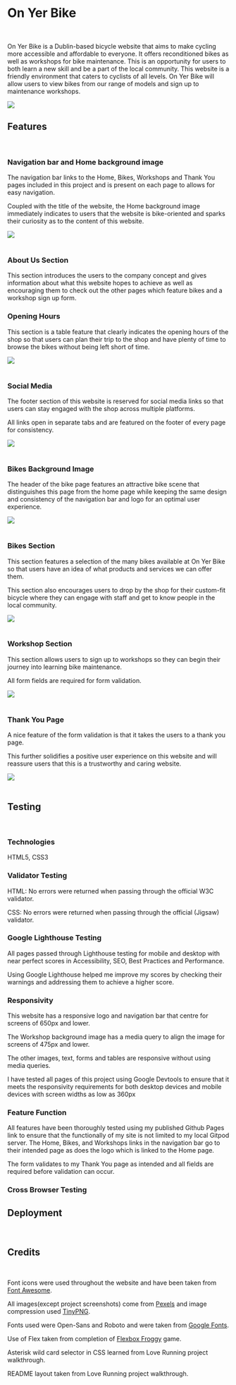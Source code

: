 # On Yer Bike
<br>

On Yer Bike is a Dublin-based bicycle website that aims to make cycling more accessible and affordable to everyone. It offers reconditioned bikes as well as workshops for bike maintenance. This is an opportunity for users to both learn a new skill and be a part of the local community. This website is a friendly environment that caters to cyclists of all levels. On Yer Bike will allow users to view bikes from our range of models and sign up to maintenance workshops.

<img src="./readme/images/multi-device.png">

## Features
<br>

### Navigation bar and Home background image

The navigation bar links to the Home, Bikes, Workshops and Thank You pages included in this project and is present on each page to allows for easy navigation.

Coupled with the title of the website, the Home background image immediately indicates to users that the website is bike-oriented and sparks their curiosity as to the content of this website.

<img src="./readme/images/nav-bar.png">
<br>
<br>

### About Us Section

This section introduces the users to the company concept and gives information about what this website hopes to achieve as well as encouraging them to check out the other pages which feature bikes and a workshop sign up form.

### Opening Hours

This section is a table feature that clearly indicates the opening hours of the shop so that users can plan their trip to the shop and have plenty of time to browse the bikes without being left short of time.

<img src="./readme/images/our-story.png">
<br>
<br>

### Social Media

The footer section of this website is reserved for social media links so that users can stay engaged with the shop across multiple platforms.

All links open in separate tabs and are featured on the footer of every page for consistency.

<img src="./readme/images/social-media.png">
<br>
<br>

### Bikes Background Image

The header of the bike page features an attractive bike scene that distinguishes this page from the home page while keeping the same design and consistency of the navigation bar and logo for an optimal user experience.

<img src="./readme/images/bike-image.png">
<br>
<br>

### Bikes Section

This section features a selection of the many bikes available at On Yer Bike so that users have an idea of what products and services we can offer them.

This section also encourages users to drop by the shop for their custom-fit bicycle where they can engage with staff and get to know people in the local community.

<img src="./readme/images/bikes.png">
<br>
<br>

### Workshop Section

This section allows users to sign up to workshops so they can begin their journey into learning bike maintenance.

All form fields are required for form validation.

<img src="./readme/images/workshop-signup.png">
<br>
<br>

### Thank You Page

A nice feature of the form validation is that it takes the users to a thank you page.

This further solidifies a positive user experience on this website and will reassure users that this is a trustworthy and caring website.

<img src="./readme/images/thanks.png">
<br>
<br>

## Testing
<br>

### Technologies

HTML5, CSS3
<br>

### Validator Testing

HTML: No errors were returned when passing through the official W3C validator.

CSS: No errors were returned when passing through the official (Jigsaw) validator.

### Google Lighthouse Testing

All pages passed through Lighthouse testing for mobile and desktop with near perfect scores in Accessibility, SEO, Best Practices and Performance.

Using Google Lighthouse helped me improve my scores by checking their warnings and addressing them to achieve a higher score.

### Responsivity

This website has a responsive logo and navigation bar that centre for screens of 650px and lower.

The Workshop background image has a media query to align the image for screens of 475px and lower.

The other images, text, forms and tables are responsive without using media queries.

I have tested all pages of this project using Google Devtools to ensure that it meets the responsivity requirements for both desktop devices and mobile devices with screen widths as low as 360px

### Feature Function

All features have been thoroughly tested using my published Github Pages link to ensure that the functionally of my site is not limited to my local Gitpod server. The Home, Bikes, and Workshops links in the navigation bar go to their intended page as does the logo which is linked to the Home page.

The form validates to my Thank You page as intended and all fields are required before validation can occur.

### Cross Browser Testing

## Deployment
<br>

## Credits
<br>

Font icons were used throughout the website and have been taken from [Font Awesome](https://fontawesome.com/).

All images(except project screenshots) come from [Pexels](https://www.pexels.com/) and image compression used [TinyPNG](https://tinypng.com/).

Fonts used were Open-Sans and Roboto and were taken from [Google Fonts](https://fonts.google.com/).

Use of Flex taken from completion of [Flexbox Froggy](https://flexboxfroggy.com/) game.

Asterisk wild card selector in CSS learned from Love Running project walkthrough.

README layout taken from Love Running project walkthrough.